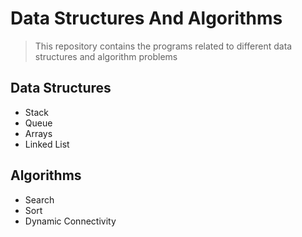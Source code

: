 # Data Structures And Algorithms
> This repository contains the programs related to different data structures and algorithm problems

## Data Structures
* Stack
* Queue
* Arrays
* Linked List

## Algorithms
* Search
* Sort
* Dynamic Connectivity
